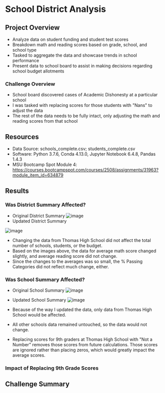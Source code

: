 # School District Analysis

## Project Overview
- Analyze data on student funding and student test scores
- Breakdown math and reading scores based on grade, school, and school type
- Tasked to aggregate the data and showcase trends in school performance
- Present data to school board to assist in making decisions regarding school budget allotments

### Challenge Overview
- School board discovered cases of Academic Dishonesty at a particular school
- I was tasked with replacing scores for those students with "Nans" to adjust the data
- The rest of the data needs to be fully intact, only adjusting the math and reading scores from that school

## Resources
- Data Source: schools_complete.csv; students_complete.csv
- Software: Python 3.7.6, Conda 4.13.0, Jupyter Notebook 6.4.8, Pandas 1.4.3
- MSU Bootcamp Spot Module 4: https://courses.bootcampspot.com/courses/2508/assignments/31963?module_item_id=634879

## Results

### Was District Summary Affected?
- Original District Summary
![image](https://user-images.githubusercontent.com/104038813/177370423-c22614f5-0789-4a12-9d05-acaa8293c4ae.png)
- Updated District Summary

![image](https://user-images.githubusercontent.com/104038813/177370862-4ba4c646-53ad-4eb7-9682-1d47cc996313.png)

- Changing the data from Thomas High School did not affect the total number of schools, students, or the budget. 
- Based on the images above, the data for average math score changed slightly, and average reading score did not change.
- Since the changes to the averages was so small, the % Passing Categories did not reflect much change, either.

### Was School Summary Affected? 
- Original School Summary 
![image](https://user-images.githubusercontent.com/104038813/177373506-12db1a92-0982-4af5-8e1d-da92855284c6.png)
- Updated School Summary 
![image](https://user-images.githubusercontent.com/104038813/177373810-8bfb2270-a421-4e8c-8709-6006c7767c96.png)
- Because of the way I updated the data, only data from Thomas High School would be affected. 
- All other schools data remained untouched, so the data would not change. 

- Replacing scores for 9th graders at Thomas High School with "Not a Number" removes those scores from future calculations. Those scores are ignored rather than placing zeros, which would greatly impact the average scores. 

### Impact of Replacing 9th Grade Scores





 


## Challenge Summary

